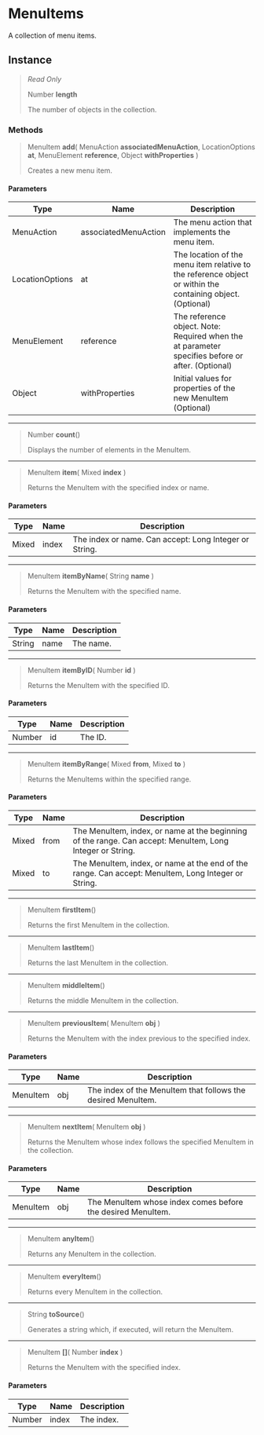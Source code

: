 # MenuItems
A collection of menu items.

## Instance
> *Read Only* 
> 
> Number **length** 
>
> The number of objects in the collection.

### Methods
> MenuItem **add**( MenuAction **associatedMenuAction**, LocationOptions **at**, MenuElement **reference**, Object **withProperties** )
> 
> Creates a new menu item.
#### Parameters
| Type | Name | Description |
|---|---|---|
| MenuAction | associatedMenuAction | The menu action that implements the  menu item. |
| LocationOptions | at | The location of the menu item relative to the reference object or within the containing object. (Optional) |
| MenuElement | reference | The reference object. Note: Required when the at parameter specifies before or after. (Optional) |
| Object | withProperties | Initial values for properties of the new MenuItem (Optional) |

*** 
> Number **count**()
> 
> Displays the number of elements in the MenuItem.
*** 
> MenuItem **item**( Mixed **index** )
> 
> Returns the MenuItem with the specified index or name.
#### Parameters
| Type | Name | Description |
|---|---|---|
| Mixed | index | The index or name. Can accept: Long Integer or String. |

*** 
> MenuItem **itemByName**( String **name** )
> 
> Returns the MenuItem with the specified name.
#### Parameters
| Type | Name | Description |
|---|---|---|
| String | name | The name. |

*** 
> MenuItem **itemByID**( Number **id** )
> 
> Returns the MenuItem with the specified ID.
#### Parameters
| Type | Name | Description |
|---|---|---|
| Number | id | The ID. |

*** 
> MenuItem **itemByRange**( Mixed **from**, Mixed **to** )
> 
> Returns the MenuItems within the specified range.
#### Parameters
| Type | Name | Description |
|---|---|---|
| Mixed | from | The MenuItem, index, or name at the beginning of the range. Can accept: MenuItem, Long Integer or String. |
| Mixed | to | The MenuItem, index, or name at the end of the range. Can accept: MenuItem, Long Integer or String. |

*** 
> MenuItem **firstItem**()
> 
> Returns the first MenuItem in the collection.
*** 
> MenuItem **lastItem**()
> 
> Returns the last MenuItem in the collection.
*** 
> MenuItem **middleItem**()
> 
> Returns the middle MenuItem in the collection.
*** 
> MenuItem **previousItem**( MenuItem **obj** )
> 
> Returns the MenuItem with the index previous to the specified index.
#### Parameters
| Type | Name | Description |
|---|---|---|
| MenuItem | obj | The index of the MenuItem that follows the desired MenuItem. |

*** 
> MenuItem **nextItem**( MenuItem **obj** )
> 
> Returns the MenuItem whose index follows the specified MenuItem in the collection.
#### Parameters
| Type | Name | Description |
|---|---|---|
| MenuItem | obj | The MenuItem whose index comes before the desired MenuItem. |

*** 
> MenuItem **anyItem**()
> 
> Returns any MenuItem in the collection.
*** 
> MenuItem **everyItem**()
> 
> Returns every MenuItem in the collection.
*** 
> String **toSource**()
> 
> Generates a string which, if executed, will return the MenuItem.
*** 
> MenuItem **[]**( Number **index** )
> 
> Returns the MenuItem with the specified index.
#### Parameters
| Type | Name | Description |
|---|---|---|
| Number | index | The index. |


